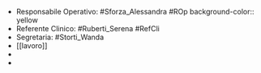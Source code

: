 - Responsabile Operativo: #Sforza_Alessandra #ROp
  background-color:: yellow
- Referente Clinico: #Ruberti_Serena #RefCli
- Segretaria: #Storti_Wanda
- [[lavoro]]
-
-